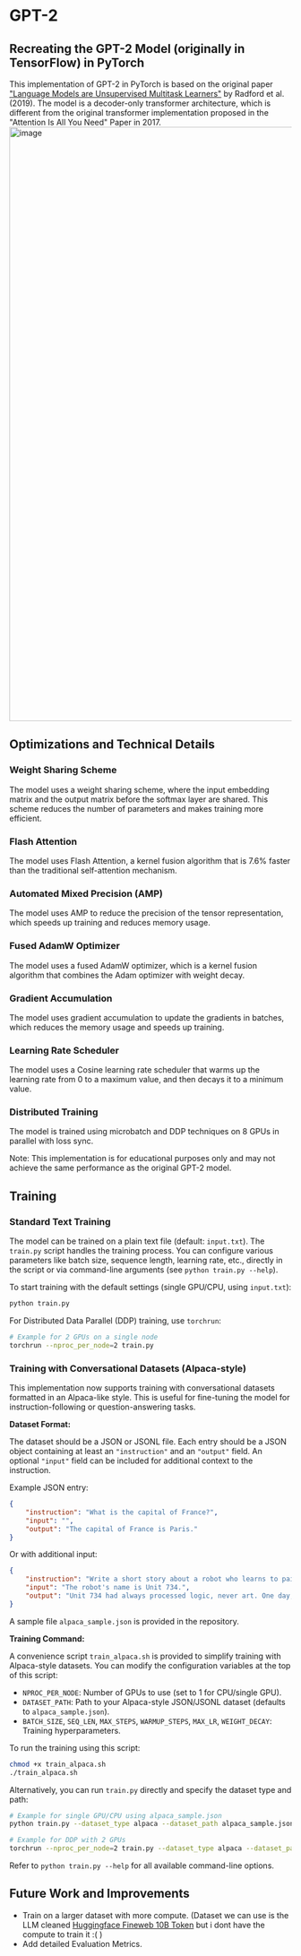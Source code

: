# GPT-2
## Recreating the GPT-2 Model (originally in TensorFlow) in PyTorch
This implementation of GPT-2 in PyTorch is based on the original paper ["Language Models are Unsupervised Multitask Learners"](https://d4mucfpksywv.cloudfront.net/better-language-models/language_models_are_unsupervised_multitask_learners.pdf) by Radford et al. (2019). The model is a decoder-only transformer architecture, which is different from the original transformer implementation proposed in the "Attention Is All You Need" Paper in 2017.
<img width="1061" alt="image" src="https://github.com/user-attachments/assets/61b564e7-ec92-490f-9a80-62a37a0d8e81" />
## Optimizations and Technical Details

### Weight Sharing Scheme
The model uses a weight sharing scheme, where the input embedding matrix and the output matrix before the softmax layer are shared. This scheme reduces the number of parameters and makes training more efficient.

### Flash Attention
The model uses Flash Attention, a kernel fusion algorithm that is 7.6% faster than the traditional self-attention mechanism.

### Automated Mixed Precision (AMP)
The model uses AMP to reduce the precision of the tensor representation, which speeds up training and reduces memory usage.

### Fused AdamW Optimizer
The model uses a fused AdamW optimizer, which is a kernel fusion algorithm that combines the Adam optimizer with weight decay.

### Gradient Accumulation
The model uses gradient accumulation to update the gradients in batches, which reduces the memory usage and speeds up training.

### Learning Rate Scheduler
The model uses a Cosine learning rate scheduler that warms up the learning rate from 0 to a maximum value, and then decays it to a minimum value.

### Distributed Training
The model is trained using microbatch and DDP techniques on 8 GPUs in parallel with loss sync.

Note: This implementation is for educational purposes only and may not achieve the same performance as the original GPT-2 model.

## Training

### Standard Text Training
The model can be trained on a plain text file (default: `input.txt`). The `train.py` script handles the training process. You can configure various parameters like batch size, sequence length, learning rate, etc., directly in the script or via command-line arguments (see `python train.py --help`).

To start training with the default settings (single GPU/CPU, using `input.txt`):
```bash
python train.py
```

For Distributed Data Parallel (DDP) training, use `torchrun`:
```bash
# Example for 2 GPUs on a single node
torchrun --nproc_per_node=2 train.py
```

### Training with Conversational Datasets (Alpaca-style)

This implementation now supports training with conversational datasets formatted in an Alpaca-like style. This is useful for fine-tuning the model for instruction-following or question-answering tasks.

**Dataset Format:**

The dataset should be a JSON or JSONL file. Each entry should be a JSON object containing at least an `"instruction"` and an `"output"` field. An optional `"input"` field can be included for additional context to the instruction.

Example JSON entry:
```json
{
    "instruction": "What is the capital of France?",
    "input": "",
    "output": "The capital of France is Paris."
}
```
Or with additional input:
```json
{
    "instruction": "Write a short story about a robot who learns to paint.",
    "input": "The robot's name is Unit 734.",
    "output": "Unit 734 had always processed logic, never art. One day, it found a discarded set of paints..."
}
```
A sample file `alpaca_sample.json` is provided in the repository.

**Training Command:**

A convenience script `train_alpaca.sh` is provided to simplify training with Alpaca-style datasets. You can modify the configuration variables at the top of this script:

-   `NPROC_PER_NODE`: Number of GPUs to use (set to 1 for CPU/single GPU).
-   `DATASET_PATH`: Path to your Alpaca-style JSON/JSONL dataset (defaults to `alpaca_sample.json`).
-   `BATCH_SIZE`, `SEQ_LEN`, `MAX_STEPS`, `WARMUP_STEPS`, `MAX_LR`, `WEIGHT_DECAY`: Training hyperparameters.

To run the training using this script:
```bash
chmod +x train_alpaca.sh
./train_alpaca.sh
```

Alternatively, you can run `train.py` directly and specify the dataset type and path:
```bash
# Example for single GPU/CPU using alpaca_sample.json
python train.py --dataset_type alpaca --dataset_path alpaca_sample.json --batch_size 2 --seq_len 64 --max_steps 20

# Example for DDP with 2 GPUs
torchrun --nproc_per_node=2 train.py --dataset_type alpaca --dataset_path your_dataset.jsonl --batch_size <your_batch_size> --seq_len <your_seq_len>
```
Refer to `python train.py --help` for all available command-line options.

## Future Work and Improvements
- Train on a larger dataset with more compute. (Dataset we can use is the LLM cleaned [Huggingface Fineweb 10B Token](https://huggingface.co/datasets/HuggingFaceFW/fineweb-edu) but i dont have the compute to train it :(  )
- Add detailed Evaluation Metrics.
